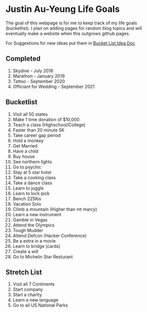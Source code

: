 # Justin Au-Yeung Life Goals 
The goal of this webpage is for me to keep track of my life goals (bucketlist). I plan on adding pages for random blog topics and will eventually make a website when this outgrows github pages. 

For Suggestions for new ideas put them in [Bucket List Idea Doc](https://docs.google.com/document/d/1mr2loKbFlh8Y5DQQ4mg4Q0CP9Uzng-uLfvdrehrqDG4/edit?usp=sharing) 

## Completed 
1. Skydive - July 2018
2. Marathon - January 2019
3. Tattoo - September 2020
4. Officiant for Wedding - September 2021

## Bucketlist 
1. Visit all 50 states
2. Make 1 time donation of $10,000
3. Teach a class (Highschool/College)
4. Faster than 20 minute 5K
5. Take career gap period
6. Hold a monkey
7. Get Married
8. Have a child
9. Buy house
10. See northern lights
11. Go to psychic
12. Stay at 5 star hotel
13. Take a cooking class
14. Take a dance class
15. Learn to juggle
16. Learn to lock pick
17. Bench 225lbs
18. Vacation Solo
19. Climb a mountain (Higher than mt marcy)
20. Learn a new instrument
21. Gamble in Vegas
22. Attend the Olympics
23. Tough Mudder
24. Attend Defcon (Hacker Conference)
25. Be a extra in a movie
26. Learn to bridge (cards)
27. Create a will
28. Go to Michelin Star Resturant

## Stretch List
1. Visit all 7 Continents
2. Start company 
3. Start a charity
4. Learn a new language
5. Go to all US National Parks
